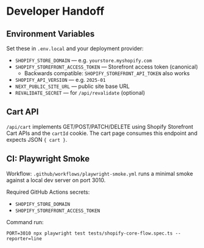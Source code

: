 # Developer Handoff

## Environment Variables

Set these in `.env.local` and your deployment provider:

- `SHOPIFY_STORE_DOMAIN` — e.g. `yourstore.myshopify.com`
- `SHOPIFY_STOREFRONT_ACCESS_TOKEN` — Storefront access token (canonical)
  - Backwards compatible: `SHOPIFY_STOREFRONT_API_TOKEN` also works
- `SHOPIFY_API_VERSION` — e.g. `2025-01`
- `NEXT_PUBLIC_SITE_URL` — public site base URL
- `REVALIDATE_SECRET` — for `/api/revalidate` (optional)

## Cart API

`/api/cart` implements GET/POST/PATCH/DELETE using Shopify Storefront Cart APIs and the `cartId` cookie. The cart page consumes this endpoint and expects JSON `{ cart }`.

## CI: Playwright Smoke

Workflow: `.github/workflows/playwright-smoke.yml` runs a minimal smoke against a local dev server on port 3010.

Required GitHub Actions secrets:

- `SHOPIFY_STORE_DOMAIN`
- `SHOPIFY_STOREFRONT_ACCESS_TOKEN`

Command run:

```
PORT=3010 npx playwright test tests/shopify-core-flow.spec.ts --reporter=line
```
